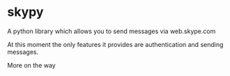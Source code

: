 # skypy
A python library which allows you to send messages via web.skype.com

At this moment the only features it provides are authentication and sending messages.

More on the way
